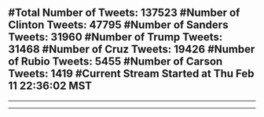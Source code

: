 #Total Number of Tweets: 137523 
#Number of Clinton Tweets: 47795
#Number of Sanders Tweets: 31960
#Number of Trump Tweets: 31468
#Number of Cruz Tweets: 19426
#Number of Rubio Tweets: 5455
#Number of Carson Tweets: 1419
#Current Stream Started at Thu Feb 11 22:36:02 MST
---
---
---
